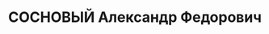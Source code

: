 ---
title: СОСНОВЫЙ Александр Федорович
description: "1912 г.р., м.р.: ст.Кисляковская Кущевский р-н АЧК\n стар.мастер по\
  \ оборудованию сталелитейного цеха з-да «Ростсельмаш» \n Арестован 04.05.1936\n\
  \ Обвинение: 58-8, 9, 11\n Приговор: ВК ВС СССР, 14.12.1937 — ВМН, конф.\n Реабилитация:\
  \ ВК ВС СССР, 1956"
---